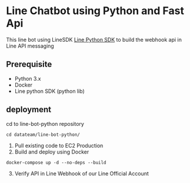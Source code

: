 # Line Chatbot using Python and Fast Api
This line bot using LineSDK [Line Python SDK](https://github.com/line/line-bot-sdk-python) to build the webhook api in Line API messaging

## Prerequisite

- Python 3.x
- Docker
- Line python SDK (python lib)

## deployment
cd to line-bot-python repository
```
cd datateam/line-bot-python/
```
1.	Pull existing code to EC2 Production
2.	Build and deploy using Docker 
```
docker-compose up -d --no-deps --build
```
3.	Verify API in Line Webhook of our Line Official Account
